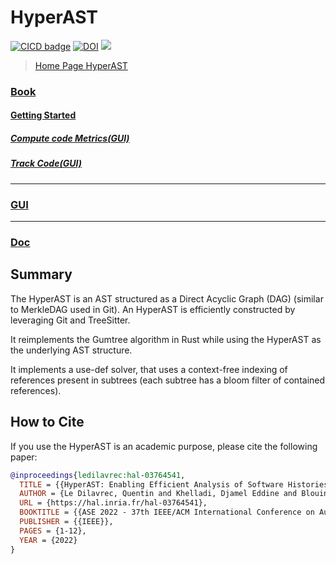 # HyperAST

[![CICD badge]][CICD]
[![DOI](https://zenodo.org/badge/14164618.svg)](https://doi.org/10.1145/3551349.3560423)
![](https://img.shields.io/badge/Rust-000000?style=for-the-badge&logo=rust&logoColor=white)

[CICD badge]: https://github.com/HyperAST/HyperAST/actions/workflows/deploy.yml/badge.svg
[CICD]: https://github.com/HyperAST/HyperAST/actions/workflows/deploy.yml

> [Home Page HyperAST](https://hyperast.github.io/)

### [Book](https://hyperast.github.io/book/index.html)

#### [Getting Started](https://hyperast.github.io/book/quickstart/quickstart.html)

##### [Compute code Metrics(GUI)](https://hyperast.github.io/book/quickstart/compute_code_metrics.html)

##### [Track Code(GUI)](https://hyperast.github.io/book/quickstart/track_code.html)

---

### [GUI](https://hyperast.github.io/gui/index.html)

---

### [Doc](https://hyperast.github.io/doc/hyper_ast/index.html)

## Summary

The HyperAST is an AST structured as a Direct Acyclic Graph (DAG) (similar to MerkleDAG used in Git).
An HyperAST is efficiently constructed by leveraging Git and TreeSitter.

It reimplements the Gumtree algorithm in Rust while using the HyperAST as the underlying AST structure.

It implements a use-def solver,
that uses a context-free indexing of references present in subtrees (each subtree has a bloom filter of contained references).

## How to Cite

If you use the HyperAST is an academic purpose, please cite the following paper:

```bibtex
@inproceedings{ledilavrec:hal-03764541,
  TITLE = {{HyperAST: Enabling Efficient Analysis of Software Histories at Scale}},
  AUTHOR = {Le Dilavrec, Quentin and Khelladi, Djamel Eddine and Blouin, Arnaud and J{\'e}z{\'e}quel, Jean-Marc},
  URL = {https://hal.inria.fr/hal-03764541},
  BOOKTITLE = {{ASE 2022 - 37th IEEE/ACM International Conference on Automated Software Engineering}},
  PUBLISHER = {{IEEE}},
  PAGES = {1-12},
  YEAR = {2022}
}
```

